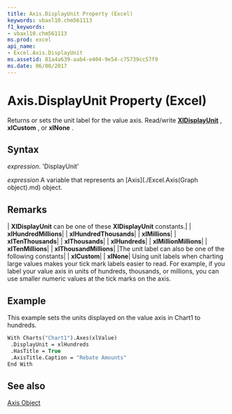 ```yaml
---
title: Axis.DisplayUnit Property (Excel)
keywords: vbaxl10.chm561113
f1_keywords:
- vbaxl10.chm561113
ms.prod: excel
api_name:
- Excel.Axis.DisplayUnit
ms.assetid: 81a4a639-aab4-e404-9e54-c75739cc57f9
ms.date: 06/08/2017
---
```



# Axis.DisplayUnit Property (Excel)

Returns or sets the unit label for the value axis. Read/write  **[XlDisplayUnit](Excel.XlDisplayUnit.md)** , **xlCustom** , or **xlNone** .


## Syntax

 _expression_. 'DisplayUnit'

 _expression_ A variable that represents an [Axis](./Excel.Axis(Graph object).md) object.


## Remarks



| **XlDisplayUnit** can be one of these **XlDisplayUnit** constants.|
| **xlHundredMillions**|
| **xlHundredThousands**|
| **xlMillions**|
| **xlTenThousands**|
| **xlThousands**|
| **xlHundreds**|
| **xlMillionMillions**|
| **xlTenMillions**|
| **xlThousandMillions**|
|The unit label can also be one of the following constants|
| **xlCustom**|
| **xlNone**|
Using unit labels when charting large values makes your tick mark labels easier to read. For example, if you label your value axis in units of hundreds, thousands, or millions, you can use smaller numeric values at the tick marks on the axis.


## Example

This example sets the units displayed on the value axis in Chart1 to hundreds.


```vb
With Charts("Chart1").Axes(xlValue) 
 .DisplayUnit = xlHundreds 
 .HasTitle = True 
 .AxisTitle.Caption = "Rebate Amounts" 
End With
```


## See also


[Axis Object](Excel.Axis(objec).md)

